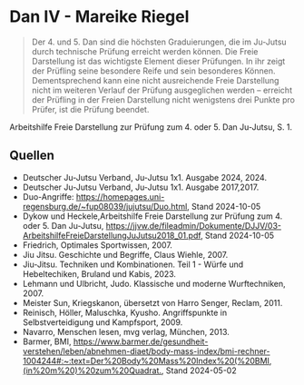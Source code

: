 # Dan IV - Mareike Riegel

> Der 4. und 5. Dan sind die höchsten Graduierungen, die im Ju-Jutsu durch technische Prüfung erreicht werden können.
> Die Freie Darstellung ist das wichtigste Element dieser Prüfungen. In ihr zeigt der Prüfling seine besondere Reife und
> sein besonderes Können. Dementsprechend kann eine nicht ausreichende Freie Darstellung nicht im weiteren Verlauf der
> Prüfung ausgeglichen werden – erreicht der Prüfling in der Freien Darstellung nicht wenigstens drei Punkte pro Prüfer,
> ist die Prüfung beendet.

Arbeitshilfe Freie Darstellung zur Prüfung zum 4. oder 5. Dan Ju-Jutsu, S. 1.

## Quellen

* Deutscher Ju-Jutsu Verband, Ju-Jutsu 1x1. Ausgabe 2024, 2024.
* Deutscher Ju-Jutsu Verband, Ju-Jutsu 1x1. Ausgabe 2017,2017.
* Duo-Angriffe: <https://homepages.uni-regensburg.de/~fup08039/jujutsu/Duo.html>, Stand 2024-10-05
* Dykow und Heckele,Arbeitshilfe Freie Darstellung zur Prüfung zum 4. oder 5. Dan Ju-Jutsu, https://jjvw.de/fileadmin/Dokumente/DJJV/03-ArbeitshilfeFreieDarstellungJuJutsu2018_01.pdf, Stand 2024-10-05
* Friedrich, Optimales Sportwissen, 2007.
* Jiu Jitsu. Geschichte und Begriffe, Claus Wiehle, 2007.
* Jiu-Jitsu. Techniken und Kombinationen. Teil 1 - Würfe und Hebeltechiken, Bruland und Kabis, 2023.
* Lehmann und Ulbricht, Judo. Klassische und moderne Wurftechniken, 2007.
* Meister Sun, Kriegskanon, übersetzt von Harro Senger, Reclam, 2011.
* Reinisch, Höller, Maluschka, Kyusho. Angriffspunkte in Selbstverteidigung und Kampfsport, 2009.
* Navarro, Menschen lesen, mvg verlag, München, 2013.
* Barmer, BMI,
  <https://www.barmer.de/gesundheit-verstehen/leben/abnehmen-diaet/body-mass-index/bmi-rechner-1004244#:~:text=Der%20Body%20Mass%20Index%20(%20BMI,(in%20m%20)%20zum%20Quadrat.>,
  Stand 2024-05-02
